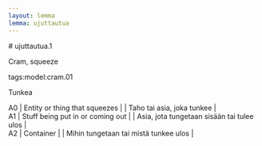 ```yaml
---
layout: lemma
lemma: ujuttautua
---
```


<div class="sense">
# <span class="sensename">ujuttautua.1</span>

<span class="description">Cram, squeeze</span>

tags:model:cram.01

<span class="description">Tunkea</span>

A0 | Entity or thing that squeezes |   | Taho tai asia, joka tunkee |  
A1 | Stuff being put in or coming out |   | Asia, jota tungetaan sisään tai tulee ulos |  
A2 | Container |   | Mihin tungetaan tai mistä tunkee ulos |  

</div>

